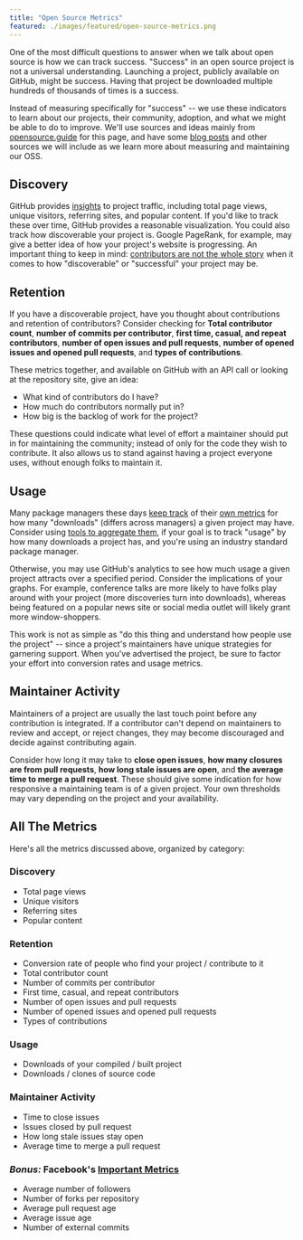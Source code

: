 ```yaml
---
title: "Open Source Metrics"
featured: ./images/featured/open-source-metrics.png
---
```


One of the most difficult questions to answer when we talk about open source is how we can track success. "Success" in an open source project is not a universal understanding. Launching a project, publicly available on GitHub, might be success. Having that project be downloaded multiple hundreds of thousands of times is a success.

Instead of measuring specifically for "success" -- we use these indicators to learn about our projects, their community, adoption, and what we might be able to do to improve. We'll use sources and ideas mainly from [opensource.guide](https://opensource.guide/metrics/) for this page, and have some [blog posts](https://opensource.com/business/14/10/head-of-open-source-facebook-oscon) and other sources we will include as we learn more about measuring and maintaining our OSS.

## Discovery

GitHub provides [insights](https://help.github.com/articles/about-repository-graphs/#traffic) to project traffic, including total page views, unique visitors, referring sites, and popular content. If you'd like to track these over time, GitHub provides a reasonable visualization. You could also track how discoverable your project is. Google PageRank, for example, may give a better idea of how your project's website is progressing. An important thing to keep in mind: [contributors are not the whole story](https://opensource.com/business/16/6/pirate-metrics) when it comes to how "discoverable" or "successful" your project may be.

## Retention

If you have a discoverable project, have you thought about contributions and retention of contributors? Consider checking for **Total contributor count**, **number of commits per contributor**, **first time, casual, and repeat contributors**, **number of open issues and pull requests**, **number of opened issues and opened pull requests**, and **types of contributions**.

These metrics together, and available on GitHub with an API call or looking at the repository site, give an idea:

- What kind of contributors do I have?
- How much do contributors normally put in?
- How big is the backlog of work for the project?

These questions could indicate what level of effort a maintainer should put in for maintaining the community; instead of only for the code they wish to contribute. It also allows us to stand against having a project everyone uses, without enough folks to maintain it.

## Usage

Many package managers these days [keep track](https://RubyGems.org) of their [own metrics](https://npmjs.com) for how many "downloads" (differs across managers) a given project may have. Consider using [tools to aggregate them](https://libraries.io), if your goal is to track "usage" by how many downloads a project has, and you're using an industry standard package manager.

Otherwise, you may use GitHub's analytics to see how much usage a given project attracts over a specified period. Consider the implications of your graphs. For example, conference talks are more likely to have folks play around with your project (more discoveries turn into downloads), whereas being featured on a popular news site or social media outlet will likely grant more window-shoppers.

This work is not as simple as "do this thing and understand how people use the project" -- since a project's maintainers have unique strategies for garnering support. When you've advertised the project, be sure to factor your effort into conversion rates and usage metrics.

## Maintainer Activity

Maintainers of a project are usually the last touch point before any contribution is integrated. If a contributor can't depend on maintainers to review and accept, or reject changes, they may become discouraged and decide against contributing again.

Consider how long it may take to **close open issues**, **how many closures are from pull requests**, **how long stale issues are open**, and **the average time to merge a pull request**. These should give some indication for how responsive a maintaining team is of a given project. Your own thresholds may vary depending on the project and your availability.

## All The Metrics

Here's all the metrics discussed above, organized by category:

### Discovery

- Total page views
- Unique visitors
- Referring sites
- Popular content

### Retention

- Conversion rate of people who find your project / contribute to it
- Total contributor count
- Number of commits per contributor
- First time, casual, and repeat contributors
- Number of open issues and pull requests
- Number of opened issues and opened pull requests
- Types of contributions

### Usage

- Downloads of your compiled / built project
- Downloads / clones of source code

### Maintainer Activity

- Time to close issues
- Issues closed by pull request
- How long stale issues stay open
- Average time to merge a pull request

### _Bonus:_ Facebook's [Important Metrics](https://opensource.com/business/14/10/head-of-open-source-facebook-oscon)

- Average number of followers
- Number of forks per repository
- Average pull request age
- Average issue age
- Number of external commits
